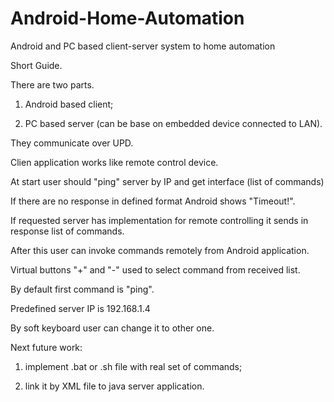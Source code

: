 Android-Home-Automation
=======================


Android and PC based client-server system to home automation



Short Guide.


There are two parts.

1) Android based client;

2) PC based server (can be base on embedded device connected to LAN).

They communicate over UPD.


Clien application works like remote control device.

At start user should "ping" server by IP and get interface (list of commands)

If there are no response in defined format Android shows "Timeout!".

If requested server has implementation for remote controlling it sends in response list of commands.

After this user can invoke commands remotely from Android application.


Virtual buttons "+" and "-" used to select command from received list.


By default first command is "ping".

Predefined server IP is 192.168.1.4

By soft keyboard user can change it to other one.


Next future work:

1) implement .bat or .sh file with real set of commands;

2) link it by XML file to java server application.
